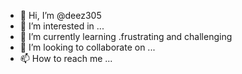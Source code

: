 - 👋 Hi, I’m @deez305
- 👀 I’m interested in ...
- 🌱 I’m currently learning .frustrating and challenging
- 💞️ I’m looking to collaborate on ...
- 📫 How to reach me ...

<!---
deez305/deez305 is a ✨ special ✨ repository because its `README.md` (this file) appears on your GitHub profile.
You can click the Preview link to take a look at your changes.
--->
